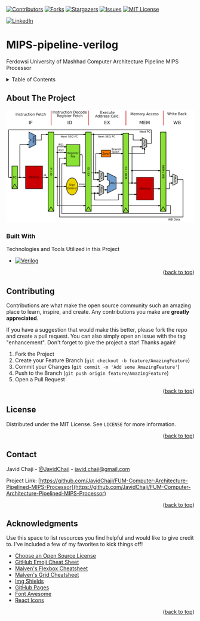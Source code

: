 <a name="readme-top"></a>


[![Contributors][contributors-shield]][contributors-url]
[![Forks][forks-shield]][forks-url]
[![Stargazers][stars-shield]][stars-url]
[![Issues][issues-shield]][issues-url]
[![MIT License][license-shield]][license-url]



[![LinkedIn][linkedin-shield]][javid-linkedin-url]

# MIPS-pipeline-verilog

Ferdowsi University of Mashhad Computer Architecture Pipeline MIPS Processor




<!-- TABLE OF CONTENTS -->
<details>
  <summary>Table of Contents</summary>
  <ol>
    <li>
      <a href="#about-the-project">About The Project</a>
      <ul>
        <li><a href="#built-with">Built With</a></li>
      </ul>
    </li>
    <li>
      <a href="#getting-started">Getting Started</a>
      <ul>
        <li><a href="#prerequisites">Prerequisites</a></li>
        <li><a href="#installation">Installation</a></li>
      </ul>
    </li>
    <li><a href="#usage">Usage</a></li>
    <li><a href="#roadmap">Roadmap</a></li>
    <li><a href="#contributing">Contributing</a></li>
    <li><a href="#license">License</a></li>
    <li><a href="#contact">Contact</a></li>
    <li><a href="#acknowledgments">Acknowledgments</a></li>
  </ol>
</details>



<!-- ABOUT THE PROJECT -->
## About The Project

[![Pipelined MIPS Architecture][Pipelined-MIPS-Architecture-Image]][Pipelined-MIPS-Architecture-URL]



### Built With


Technologies and Tools Utilized in this Project


* [![Verilog][Verilog-Shield]][Verilog-URL]

<p align="right">(<a href="#readme-top">back to top</a>)</p>






<!-- CONTRIBUTING -->
## Contributing

Contributions are what make the open source community such an amazing place to learn, inspire, and create. Any contributions you make are **greatly appreciated**.

If you have a suggestion that would make this better, please fork the repo and create a pull request. You can also simply open an issue with the tag "enhancement".
Don't forget to give the project a star! Thanks again!

1. Fork the Project
2. Create your Feature Branch (`git checkout -b feature/AmazingFeature`)
3. Commit your Changes (`git commit -m 'Add some AmazingFeature'`)
4. Push to the Branch (`git push origin feature/AmazingFeature`)
5. Open a Pull Request

<p align="right">(<a href="#readme-top">back to top</a>)</p>





<!-- LICENSE -->
## License

Distributed under the MIT License. See `LICENSE` for more information.

<p align="right">(<a href="#readme-top">back to top</a>)</p>



<!-- CONTACT -->
## Contact

Javid Chaji - [@JavidChaji](https://twitter.com/JavidChaji) - javid.chaji@gmail.com

Project Link: [https://github.com/JavidChaji/FUM-Computer-Architecture-Pipelined-MIPS-Processor](https://github.com/JavidChaji/FUM-Computer-Architecture-Pipelined-MIPS-Processor)

<p align="right">(<a href="#readme-top">back to top</a>)</p>




<!-- ACKNOWLEDGMENTS -->
## Acknowledgments

Use this space to list resources you find helpful and would like to give credit to. I've included a few of my favorites to kick things off!

* [Choose an Open Source License](https://choosealicense.com)
* [GitHub Emoji Cheat Sheet](https://www.webpagefx.com/tools/emoji-cheat-sheet)
* [Malven's Flexbox Cheatsheet](https://flexbox.malven.co/)
* [Malven's Grid Cheatsheet](https://grid.malven.co/)
* [Img Shields](https://shields.io)
* [GitHub Pages](https://pages.github.com)
* [Font Awesome](https://fontawesome.com)
* [React Icons](https://react-icons.github.io/react-icons/search)

<p align="right">(<a href="#readme-top">back to top</a>)</p>






<!-- MARKDOWN LINKS & IMAGES -->
<!-- https://www.markdownguide.org/basic-syntax/#reference-style-links -->
<!-- https://ileriayo.github.io/markdown-badges/ -->

<!-- Contributors -->
[contributors-shield]: https://img.shields.io/github/contributors/javidchaji/FUM-Computer-Architecture-Pipelined-MIPS-Processor.svg?style=for-the-badge

[contributors-url]: https://github.com/javidchaji/FUM-Computer-Architecture-Pipelined-MIPS-Processor/graphs/contributors

<!-- Forks -->
[forks-shield]: https://img.shields.io/github/forks/javidchaji/FUM-Computer-Architecture-Pipelined-MIPS-Processor.svg?style=for-the-badge

[forks-url]: https://github.com/javidchaji/FUM-Computer-Architecture-Pipelined-MIPS-Processor/network/members


<!-- Stars -->
[stars-shield]: https://img.shields.io/github/stars/javidchaji/FUM-Computer-Architecture-Pipelined-MIPS-Processor.svg?style=for-the-badge

[stars-url]: https://github.com/javidchaji/FUM-Computer-Architecture-Pipelined-MIPS-Processor/stargazers


<!-- Issues -->
[issues-shield]: https://img.shields.io/github/issues/javidchaji/FUM-Computer-Architecture-Pipelined-MIPS-Processor.svg?style=for-the-badge

[issues-url]: https://github.com/javidchaji/FUM-Computer-Architecture-Pipelined-MIPS-Processor/issues


<!-- License -->
[license-shield]: https://img.shields.io/github/license/javidchaji/FUM-Computer-Architecture-Pipelined-MIPS-Processor.svg?style=for-the-badge

[license-url]: https://github.com/javidchaji/FUM-Computer-Architecture-Pipelined-MIPS-Processor/blob/master/LICENSE


<!-- Linkedin -->
[linkedin-shield]: https://img.shields.io/badge/linkedin-%230077B5.svg?style=for-the-badge&logo=linkedin&logoColor=white

[javid-linkedin-url]: https://linkedin.com/in/javidchaji



[Verilog-Shield]: https://img.shields.io/badge/Verilog-000000?style=for-the-badge&logo=v&logoColor=white

[Verilog-URL]: https://ieeexplore.ieee.org/document/5985443



[Pipelined-MIPS-Architecture-Image]: Images/MIPS_Architecture_(Pipelined).svg
[Pipelined-MIPS-Architecture-URL]: .
